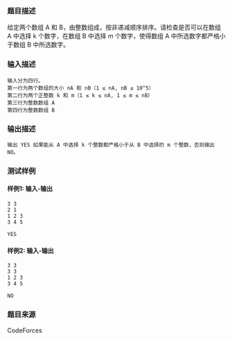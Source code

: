 ### 题目描述

给定两个数组 A 和 B，由整数组成，按非递减顺序排序。请检查是否可以在数组 A 中选择 k 个数字，在数组 B 中选择 m 个数字，使得数组 A 中所选数字都严格小于数组 B 中所选数字。

### 输入描述

```
输入分为四行。
第一行为两个数组的大小 nA 和 nB（1 ≤ nA, nB ≤ 10^5）
第二行为两个正整数 k 和 m（1 ≤ k ≤ nA, 1 ≤ m ≤ nB）
第三行为整数数组 A
第四行为整数数组 B
```

### 输出描述

```
输出 YES 如果能从 A 中选择 k 个整数都严格小于从 B 中选择的 m 个整数，否则输出 NO。
```

### 测试样例

#### 样例1: 输入-输出

```
3 3
2 1
1 2 3
3 4 5
```

```
YES
```

#### 样例2: 输入-输出

```
3 3
3 3
1 2 3
3 4 5
```

```
NO
```

### 题目来源

CodeForces
